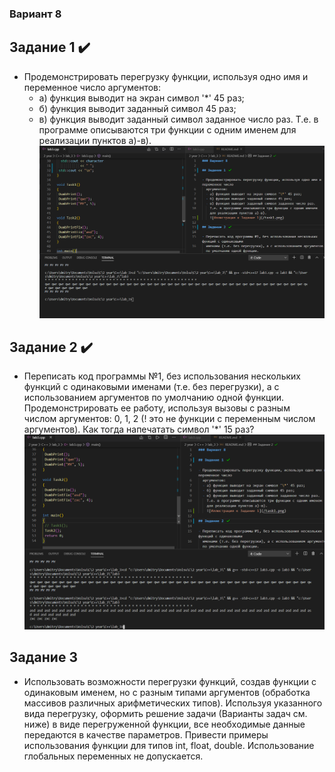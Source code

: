 ### Вариант 8

## Задание 1 ✔️

- Продемонстрировать перегрузку функции, используя одно имя и переменное число
  аргументов:
  - а) функция выводит на экран символ '\*' 45 раз;
  - б) функция выводит заданный символ 45 раз;
  - в) функция выводит заданный символ заданное число раз.
    Т.е. в программе описываются три функции с одним именем для реализации пунктов а)-в).
    ![Иллюстрация к Задание 1](/task1.png)

## Задание 2 ✔️

- Переписать код программы №1, без использования нескольких функций с одинаковыми
  именами (т.е. без перегрузки), а с использованием аргументов по умолчанию одной функции.
  Продемонстрировать ее работу, используя вызовы с разным числом аргументов: 0, 1, 2 (! это не
  функции с переменным числом аргументов).
  Как тогда напечатать символ '\*' 15 раз?
  ![Иллюстрация к Задание 2](/task2.png)

## Задание 3

- Использовать возможности перегрузки функций, создав функции с одинаковым именем, но с
  разным типами аргументов (обработка массивов различных арифметических типов).
  Используя указанного вида перегрузку, оформить решение задачи (Варианты задач см. ниже) в
  виде перегруженной функции, все необходимые данные передаются в качестве параметров.
  Привести примеры использования функции для типов int, float, double. Использование
  глобальных переменных не допускается.
